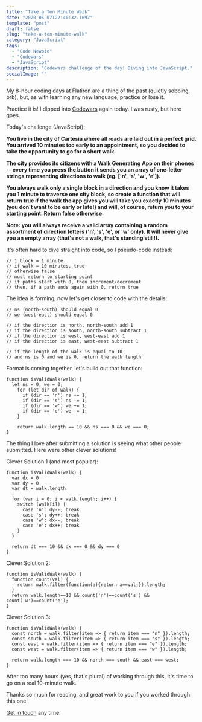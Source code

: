 ```yaml
---
title: "Take a Ten Minute Walk"
date: "2020-05-07T22:40:32.169Z"
template: "post"
draft: false
slug: "take-a-ten-minute-walk"
category: "JavaScript"
tags:
  - "Code Newbie"
  - "Codewars"
  - "JavaScript"
description: "Codewars challenge of the day! Diving into JavaScript."
socialImage: ""
---
```


My 8-hour coding days at Flatiron are a thing of the past (quietly sobbing, brb), but, as with learning any new language, practice or lose it.

Practice it is! I dipped into [Codewars](https://www.codewars.com/) again today. I was rusty, but here goes.

Today's challenge (JavaScript):

**You live in the city of Cartesia where all roads are laid out in a perfect grid. You arrived 10 minutes too early to an appointment, so you decided to take the opportunity to go for a short walk.**

**The city provides its citizens with a Walk Generating App on their phones -- every time you press the button it sends you an array of one-letter strings representing directions to walk (eg. ['n', 's', 'w', 'e']).**

**You always walk only a single block in a direction and you know it takes you 1 minute to traverse one city block, so create a function that will return true if the walk the app gives you will take you exactly 10 minutes (you don't want to be early or late!) and will, of course, return you to your starting point. Return false otherwise.**

**Note: you will always receive a valid array containing a random assortment of direction letters ('n', 's', 'e', or 'w' only). It will never give you an empty array (that's not a walk, that's standing still!).**

It's often hard to dive straight into code, so I pseudo-code instead:

```
// 1 block = 1 minute
// if walk = 10 minutes, true
// otherwise false
// must return to starting point
// if paths start with 0, then increment/decrement
// then, if a path ends again with 0, return true
```

The idea is forming, now let's get closer to code with the details:

```
// ns (north-south) should equal 0 
// we (west-east) should equal 0 

// if the direction is north, north-south add 1
// if the direction is south, north-south subtract 1
// if the direction is west, west-east add 1
// if the direction is east, west-east subtract 1

// if the length of the walk is equal to 10 
// and ns is 0 and we is 0, return the walk length

```

Format is coming together, let's build out that function:


```
function isValidWalk(walk) {
  let ns = 0, we = 0; 
    for (let dir of walk) { 
      if (dir == 'n') ns += 1; 
      if (dir == 's') ns -= 1; 
      if (dir == 'w') we += 1; 
      if (dir == 'e') we -= 1; 
    } 
    
    return walk.length == 10 && ns === 0 && we === 0; 
}
```

The thing I love after submitting a solution is seeing what other people submitted. Here were other clever solutions!

Clever Solution 1 (and most popular):
```
function isValidWalk(walk) {
  var dx = 0
  var dy = 0
  var dt = walk.length
  
  for (var i = 0; i < walk.length; i++) {
    switch (walk[i]) {
      case 'n': dy--; break
      case 's': dy++; break
      case 'w': dx--; break
      case 'e': dx++; break
    }
  }
  
  return dt === 10 && dx === 0 && dy === 0
}
```

Clever Solution 2:
```
function isValidWalk(walk) {
  function count(val) {
    return walk.filter(function(a){return a==val;}).length;
  }
  return walk.length==10 && count('n')==count('s') && count('w')==count('e');
}
```

Clever Solution 3:
```
function isValidWalk(walk) {
  const north = walk.filter(item => { return item === "n" }).length;
  const south = walk.filter(item => { return item === "s" }).length;
  const east = walk.filter(item => { return item === "e" }).length;
  const west = walk.filter(item => { return item === "w" }).length;
  
  return walk.length === 10 && north === south && east === west;
}
```

After too many hours (yes, that's plural) of working through this, it's time to go on a real 10-minute walk. 

Thanks so much for reading, and great work to you if you worked through this one!

[Get in touch](/pages/contacts) any time.